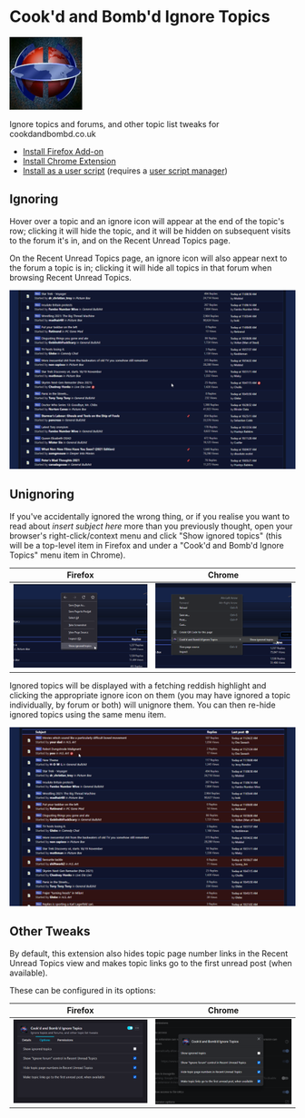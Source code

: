 # Cook'd and Bomb'd Ignore Topics

![Extension Logo](icons/icon128.png)

Ignore topics and forums, and other topic list tweaks for cookdandbombd.co.uk

* [Install Firefox Add-on](https://addons.mozilla.org/en-US/firefox/addon/cookd-and-bombd-ignore-topics/)
* [Install Chrome Extension](https://chrome.google.com/webstore/detail/bigpbodobkhbhhmjchjndlfgpigchpjh/)
* [Install as a user script](https://greasyfork.org/en/scripts/406588-cook-d-and-bomb-d-ignore-topics) (requires a [user script manager](https://greasyfork.org/en#home-step-1))

## Ignoring

Hover over a topic and an ignore icon will appear at the end of the topic's row; clicking it will hide the topic, and it will be hidden on subsequent visits to the forum it's in, and on the Recent Unread Topics page.

On the Recent Unread Topics page, an ignore icon will also appear next to the forum a topic is in; clicking it will hide all topics in that forum when browsing Recent Unread Topics.

![Screenshot of the delete icon appearing when hovering over a topic in Recent Unread Topics](screenshots/hover_topic.png)

## Unignoring

If you've accidentally ignored the wrong thing, or if you realise you want to read about _insert subject here_ more than you previously thought, open your browser's right-click/context menu and click "Show ignored topics" (this will be a top-level item in Firefox and under a "Cook'd and Bomb'd Ignore Topics" menu item in Chrome).

| Firefox | Chrome |
|:-------:|:------:|
| ![Screenshot of the 'Show ignored topics' menu item in Firefox](screenshots/firefox_context_menu.png) | ![Screenshot of the 'Show ignored topics' menu item in Chrome](screenshots/chrome_context_menu.png) |

Ignored topics will be displayed with a fetching reddish highlight and clicking the appropriate ignore icon on them (you may have ignored a topic individually, by forum or both) will unignore them. You can then re-hide ignored topics using the same menu item.

![Screenshot of ignored topics being shown in Recent Unread Topics](screenshots/showing_ignored_topics.png)

## Other Tweaks

By default, this extension also hides topic page number links in the Recent Unread Topics view and makes topic links go to the first unread post (when available).

These can be configured in its options:

| Firefox | Chrome |
|:-------:|:------:|
| ![Screenshot of the extension options in Firefox](screenshots/firefox_options.png) | ![Screenshot of the extension options in Chrome](screenshots/chrome_options.png) |
